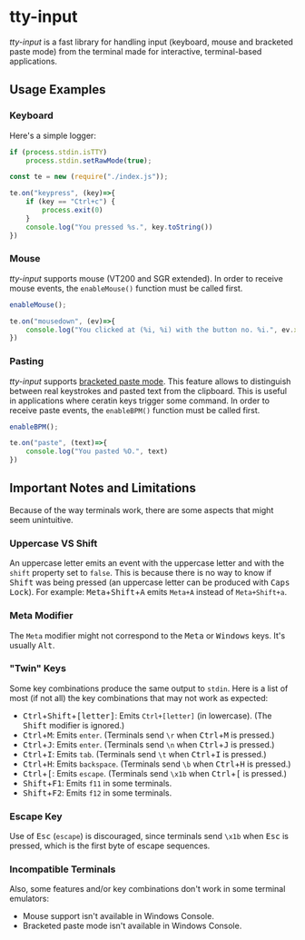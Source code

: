 # tty-input #

_tty-input_ is a fast library for handling input (keyboard, mouse and bracketed paste mode) from the terminal made for interactive, terminal-based applications.

## Usage Examples
### Keyboard

Here's a simple logger:

```js
if (process.stdin.isTTY)
	process.stdin.setRawMode(true);

const te = new (require("./index.js"));

te.on("keypress", (key)=>{
	if (key == "Ctrl+c") {
		process.exit(0)
	}
	console.log("You pressed %s.", key.toString())
})
```

### Mouse

_tty-input_ supports mouse (VT200 and SGR extended). In order to receive mouse events, the `enableMouse()` function must be called first.

```js
enableMouse();

te.on("mousedown", (ev)=>{
	console.log("You clicked at (%i, %i) with the button no. %i.", ev.x, ev.y, ev.button)
})
```

### Pasting

_tty-input_ supports [bracketed paste mode](https://cirw.in/blog/bracketed-paste). This feature allows to distinguish between real keystrokes and pasted text from the clipboard. This is useful in applications where ceratin keys trigger some command. In order to receive paste events, the `enableBPM()` function must be called first.

```js
enableBPM();

te.on("paste", (text)=>{
	console.log("You pasted %O.", text)
})
```

## Important Notes and Limitations

Because of the way terminals work, there are some aspects that might seem unintuitive.

### Uppercase VS Shift

An uppercase letter emits an event with the uppercase letter and with the `shift` property set to `false`. This is because there is no way to know if <kbd>Shift</kbd> was being pressed (an uppercase letter can be produced with <kbd>Caps Lock</kbd>). For example: <kbd>Meta</kbd>+<kbd>Shift</kbd>+<kbd>A</kbd> emits `Meta+A` instead of `Meta+Shift+a`.

### Meta Modifier

The `Meta` modifier might not correspond to the <kbd>Meta</kbd> or <kbd>Windows</kbd> keys. It's usually <kbd>Alt</kbd>.

### "Twin" Keys

Some key combinations produce the same output to `stdin`. Here is a list of most (if not all) the key combinations that may not work as expected:

- <kbd>Ctrl</kbd>+<kbd>Shift</kbd>+<kbd>[letter]</kbd>: Emits `Ctrl+[letter]` (in lowercase). (The <kbd>Shift</kbd> modifier is ignored.)
- <kbd>Ctrl</kbd>+<kbd>M</kbd>: Emits `enter`. (Terminals send `\r` when <kbd>Ctrl</kbd>+<kbd>M</kbd> is pressed.)
- <kbd>Ctrl</kbd>+<kbd>J</kbd>: Emits `enter`. (Terminals send `\n` when <kbd>Ctrl</kbd>+<kbd>J</kbd> is pressed.)
- <kbd>Ctrl</kbd>+<kbd>I</kbd>: Emits `tab`. (Terminals send `\t` when <kbd>Ctrl</kbd>+<kbd>I</kbd> is pressed.)
- <kbd>Ctrl</kbd>+<kbd>H</kbd>: Emits `backspace`. (Terminals send `\b` when <kbd>Ctrl</kbd>+<kbd>H</kbd> is pressed.)
- <kbd>Ctrl</kbd>+<kbd>[</kbd>: Emits `escape`. (Terminals send `\x1b` when <kbd>Ctrl</kbd>+<kbd>[</kbd> is pressed.)
- <kbd>Shift</kbd>+<kbd>F1</kbd>: Emits `f11` in some terminals.
- <kbd>Shift</kbd>+<kbd>F2</kbd>: Emits `f12` in some terminals.

### Escape Key

Use of <kbd>Esc</kbd> (`escape`) is discouraged, since terminals send `\x1b` when <kbd>Esc</kbd> is pressed, which is the first byte of escape sequences.

### Incompatible Terminals

Also, some features and/or key combinations don't work in some terminal emulators:

- Mouse support isn't available in Windows Console.
- Bracketed paste mode isn't available in Windows Console.